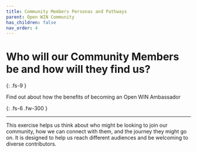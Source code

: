 ```yaml
---
title: Community Members Personas and Pathways
parent: Open WIN Community
has_children: false
nav_order: 4
---
```


# Who will our Community Members be and how will they find us?
{: .fs-9 }

Find out about how the benefits of becoming an Open WIN Ambassador

{: .fs-6 .fw-300 }

---

This exercise helps us think about who might be looking to join our community, how we can connect with them, and the journey they might go on. It is designed to help us reach different audiences and be welcoming to diverse contributors. 
